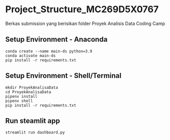 # Project_Structure_MC269D5X0767
Berkas submission yang berisikan folder Proyek Analisis Data Coding Camp

## Setup Environment - Anaconda
```
conda create --name main-ds python=3.9
conda activate main-ds
pip install -r requirements.txt
```

## Setup Environment - Shell/Terminal
```
mkdir ProyekAnalisaData
cd ProyekAnalisaData
pipenv install
pipenv shell
pip install -r requirements.txt
```

## Run steamlit app
```
streamlit run dashboard.py
```
